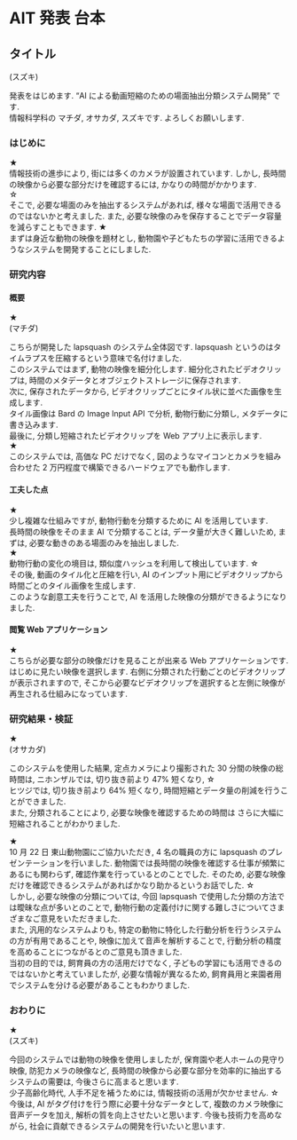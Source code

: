 # AIT 発表 台本

## タイトル

(スズキ)

発表をはじめます. “AI による動画短縮のための場面抽出分類システム開発” です.  
情報科学科の マチダ, オサカダ, スズキです. よろしくお願いします.

### はじめに

★  
情報技術の進歩により, 街には多くのカメラが設置されています. しかし, 長時間の映像から必要な部分だけを確認するには, かなりの時間がかかります.  
☆  
そこで, 必要な場面のみを抽出するシステムがあれば, 様々な場面で活用できるのではないかと考えました. また, 必要な映像のみを保存することでデータ容量を減らすこともできます.
★  
まずは身近な動物の映像を題材とし, 動物園や子どもたちの学習に活用できるようなシステムを開発することにしました.

### 研究内容

#### 概要

★  
(マチダ)

こちらが開発した lapsquash のシステム全体図です. lapsquash というのはタイムラプスを圧縮するという意味で名付けました.  
このシステムではまず, 動物の映像を細分化します. 細分化されたビデオクリップは, 時間のメタデータとオブジェクトストレージに保存されます.  
次に, 保存されたデータから, ビデオクリップごとにタイル状に並べた画像を生成します.  
タイル画像は Bard の Image Input API で分析, 動物行動に分類し, メタデータに書き込みます.  
最後に, 分類し短縮されたビデオクリップを Web アプリ上に表示します.  
★  
このシステムでは, 高価な PC だけでなく, 図のようなマイコンとカメラを組み合わせた 2 万円程度で構築できるハードウェアでも動作します.

#### 工夫した点

★  
少し複雑な仕組みですが, 動物行動を分類するために AI を活用しています.  
長時間の映像をそのまま AI で分類することは, データ量が大きく難しいため, まずは, 必要な動きのある場面のみを抽出しました.  
★  
動物行動の変化の境目は, 類似度ハッシュを利用して検出しています.
☆  
その後, 動画のタイル化と圧縮を行い, AI のインプット用にビデオクリップから時間ごとのタイル画像を生成します.  
このような創意工夫を行うことで, AI を活用した映像の分類ができるようになりました.

#### 閲覧 Web アプリケーション

★  
こちらが必要な部分の映像だけを見ることが出来る Web アプリケーションです. はじめに見たい映像を選択します.
右側に分類された行動ごとのビデオクリップが表示されますので, そこから必要なビデオクリップを選択すると左側に映像が再生される仕組みになっています.

### 研究結果・検証

★  
(オサカダ)

このシステムを使用した結果, 定点カメラにより撮影された 30 分間の映像の総時間は, ニホンザルでは, 切り抜き前より 47% 短くなり,
☆  
ヒツジでは, 切り抜き前より 64% 短くなり, 時間短縮とデータ量の削減を行うことができました.  
また, 分類されることにより, 必要な映像を確認するための時間は さらに大幅に短縮されることがわかりました.

★  
10 月 22 日 東山動物園にご協力いただき, 4 名の職員の方に lapsquash のプレゼンテーションを行いました.
動物園では長時間の映像を確認する仕事が頻繁にあるにも関わらず, 確認作業を行っているとのことでした.
そのため, 必要な映像だけを確認できるシステムがあればかなり助かるというお話でした.
☆  
しかし, 必要な映像の分類については, 今回 lapsquash で使用した分類の方法では曖昧な点が多いとのことで,
動物行動の定義付けに関する難しさについてさまざまなご意見をいただきました.  
また, 汎用的なシステムよりも, 特定の動物に特化した行動分析を行うシステムの方が有用であることや, 映像に加えて音声を解析することで,
行動分析の精度を高めることにつながるとのご意見も頂きました.  
当初の目的では, 飼育員の方の活用だけでなく, 子どもの学習にも活用できるのではないかと考えていましたが, 必要な情報が異なるため,
飼育員用と来園者用でシステムを分ける必要があることもわかりました.

### おわりに

★  
(スズキ)

今回のシステムでは動物の映像を使用しましたが, 保育園や老人ホームの見守り映像, 防犯カメラの映像など,
長時間の映像から必要な部分を効率的に抽出するシステムの需要は, 今後さらに高まると思います.  
少子高齢化時代, 人手不足を補うためには, 情報技術の活用が欠かせません.
☆  
今後は, AI がタグ付けを行う際に必要十分なデータとして,
複数のカメラ映像に音声データを加え, 解析の質を向上させたいと思います. 今後も技術力を高めながら, 社会に貢献できるシステムの開発を行いたいと思います.
